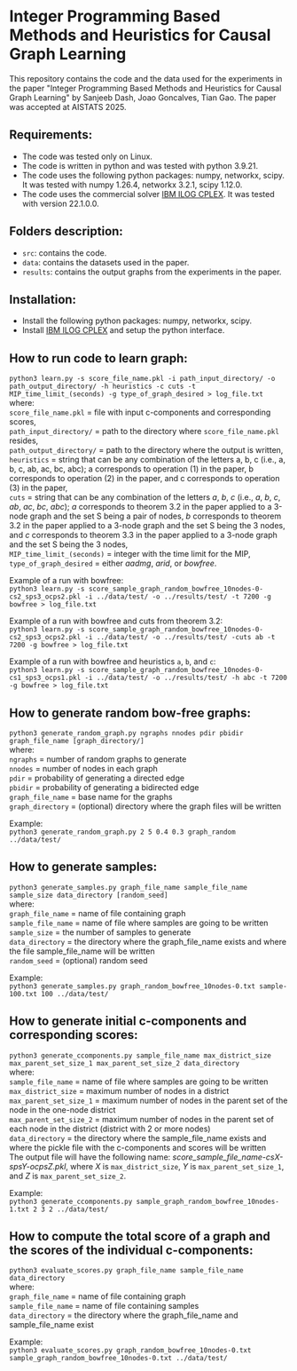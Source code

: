 # Integer Programming Based Methods and Heuristics for Causal Graph Learning

This repository contains the code and the data used for the experiments in the paper
"Integer Programming Based Methods and Heuristics for Causal Graph Learning" by Sanjeeb Dash, Joao Goncalves, Tian Gao. The paper was accepted at AISTATS 2025.


## Requirements:
* The code was tested only on Linux.
* The code is written in python and was tested with python 3.9.21.
* The code uses the following python packages: numpy, networkx, scipy. It was tested with numpy 1.26.4, networkx 3.2.1, scipy 1.12.0.
* The code uses the commercial solver [IBM ILOG CPLEX](https://www.ibm.com/products/ilog-cplex-optimization-studio). It was tested with version 22.1.0.0.


## Folders description:
* `src`: contains the code.
* `data`: contains the datasets used in the paper.
* `results`: contains the output graphs from the experiments in the paper.


## Installation:
* Install the following python packages: numpy, networkx, scipy.
* Install [IBM ILOG CPLEX](https://www.ibm.com/products/ilog-cplex-optimization-studio) and setup the python interface.


## How to run code to learn graph:
`python3 learn.py -s score_file_name.pkl -i path_input_directory/ -o path_output_directory/ -h heuristics -c cuts -t MIP_time_limit_(seconds) -g type_of_graph_desired > log_file.txt`\
where:\
`score_file_name.pkl` = file with input c-components and corresponding scores,\
`path_input_directory/` = path to the directory where `score_file_name.pkl` resides,\
`path_output_directory/` = path to the directory where the output is written,\
`heuristics` = string that can be any combination of the letters a, b, c (i.e., a, b, c, ab, ac, bc, abc); a corresponds to operation (1) in the paper, b corresponds to operation (2) in the paper, and c corresponds to operation (3) in the paper,\
`cuts` = string that can be any combination of the letters *a*, *b*, *c* (i.e., *a*, *b*, *c*, *ab*, *ac*, *bc*, *abc*); *a* corresponds to theorem 3.2 in the paper applied to a 3-node graph and the set S being a pair of nodes, *b* corresponds to theorem 3.2 in the paper applied to a 3-node graph and the set S being the 3 nodes, and *c* corresponds to theorem 3.3 in the paper applied to a 3-node graph and the set S being the 3 nodes,\
`MIP_time_limit_(seconds)` = integer with the time limit for the MIP,\
`type_of_graph_desired` = either *aadmg*, *arid*, or *bowfree*.


Example of a run with bowfree:\
`python3 learn.py -s score_sample_graph_random_bowfree_10nodes-0-cs2_sps3_ocps2.pkl -i ../data/test/ -o ../results/test/ -t 7200 -g bowfree > log_file.txt`


Example of a run with bowfree and cuts from theorem 3.2:\
`python3 learn.py -s score_sample_graph_random_bowfree_10nodes-0-cs2_sps3_ocps2.pkl -i ../data/test/ -o ../results/test/ -cuts ab -t 7200 -g bowfree > log_file.txt`


Example of a run with bowfree and heuristics `a`, `b`, and `c`:\
`python3 learn.py -s score_sample_graph_random_bowfree_10nodes-0-cs1_sps3_ocps1.pkl -i ../data/test/ -o ../results/test/ -h abc -t 7200 -g bowfree > log_file.txt`


## How to generate random bow-free graphs:
`python3 generate_random_graph.py ngraphs nnodes pdir pbidir graph_file_name [graph_directory/]`\
where:\
`ngraphs` = number of random graphs to generate\
`nnodes` = number of nodes in each graph\
`pdir` = probability of generating a directed edge\
`pbidir` = probability of generating a bidirected edge\
`graph_file_name` = base name for the graphs\
`graph_directory` = (optional) directory where the graph files will be written


Example:\
`python3 generate_random_graph.py 2 5 0.4 0.3 graph_random ../data/test/`


## How to generate samples:
`python3 generate_samples.py graph_file_name sample_file_name sample_size data_directory [random_seed]`\
where:\
`graph_file_name` = name of file containing graph\
`sample_file_name` = name of file where samples are going to be written\
`sample_size` = the number of samples to generate\
`data_directory` = the directory where the graph_file_name exists and where the file sample_file_name will be written\
`random_seed` = (optional) random seed

Example:\
`python3 generate_samples.py graph_random_bowfree_10nodes-0.txt sample-100.txt 100 ../data/test/`


## How to generate initial c-components and corresponding scores:
`python3 generate_ccomponents.py sample_file_name max_district_size max_parent_set_size_1 max_parent_set_size_2 data_directory`\
where:\
`sample_file_name` = name of file where samples are going to be written\
`max_district_size` = maximum number of nodes in a district\
`max_parent_set_size_1` = maximum number of nodes in the parent set of the node in the one-node district\
`max_parent_set_size_2` = maximum number of nodes in the parent set of each node in the district (district with 2 or more nodes)\
`data_directory` = the directory where the sample_file_name exists and where the pickle file with the c-components and scores will be written\
The output file will have the following name: *score_sample_file_name-csX-spsY-ocpsZ.pkl*, where *X* is `max_district_size`, *Y* is `max_parent_set_size_1`, and *Z* is `max_parent_set_size_2`.


Example:\
`python3 generate_ccomponents.py sample_graph_random_bowfree_10nodes-1.txt 2 3 2 ../data/test/`


## How to compute the total score of a graph and the scores of the individual c-components:
`python3 evaluate_scores.py graph_file_name sample_file_name data_directory`\
where:\
`graph_file_name` = name of file containing graph\
`sample_file_name` = name of file containing samples\
`data_directory` = the directory where the graph_file_name and sample_file_name exist


Example:\
`python3 evaluate_scores.py graph_random_bowfree_10nodes-0.txt sample_graph_random_bowfree_10nodes-0.txt ../data/test/`

